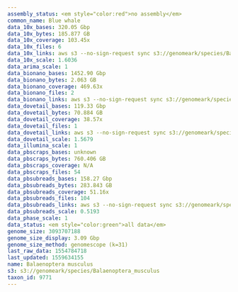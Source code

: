```yaml
---
assembly_status: <em style="color:red">no assembly</em>
common_name: Blue whale
data_10x_bases: 320.05 Gbp
data_10x_bytes: 185.877 GB
data_10x_coverage: 103.45x
data_10x_files: 6
data_10x_links: aws s3 --no-sign-request sync s3://genomeark/species/Balaenoptera_musculus/mBalMus1/genomic_data/10x/ .<br>
data_10x_scale: 1.6036
data_arima_scale: 1
data_bionano_bases: 1452.90 Gbp
data_bionano_bytes: 2.063 GB
data_bionano_coverage: 469.63x
data_bionano_files: 2
data_bionano_links: aws s3 --no-sign-request sync s3://genomeark/species/Balaenoptera_musculus/mBalMus1/genomic_data/bionano/ .<br>
data_dovetail_bases: 119.33 Gbp
data_dovetail_bytes: 70.884 GB
data_dovetail_coverage: 38.57x
data_dovetail_files: 1
data_dovetail_links: aws s3 --no-sign-request sync s3://genomeark/species/Balaenoptera_musculus/mBalMus1/genomic_data/dovetail/ .<br>
data_dovetail_scale: 1.5679
data_illumina_scale: 1
data_pbscraps_bases: unknown
data_pbscraps_bytes: 760.406 GB
data_pbscraps_coverage: N/A
data_pbscraps_files: 54
data_pbsubreads_bases: 158.27 Gbp
data_pbsubreads_bytes: 283.843 GB
data_pbsubreads_coverage: 51.16x
data_pbsubreads_files: 104
data_pbsubreads_links: aws s3 --no-sign-request sync s3://genomeark/species/Balaenoptera_musculus/mBalMus1/genomic_data/pacbio/ . --exclude "*scraps.bam*"<br>
data_pbsubreads_scale: 0.5193
data_phase_scale: 1
data_status: <em style="color:green">all data</em>
genome_size: 3093707188
genome_size_display: 3.09 Gbp
genome_size_method: genomescope (k=31)
last_raw_data: 1554784718
last_updated: 1559634155
name: Balaenoptera musculus
s3: s3://genomeark/species/Balaenoptera_musculus
taxon_id: 9771
---
```

